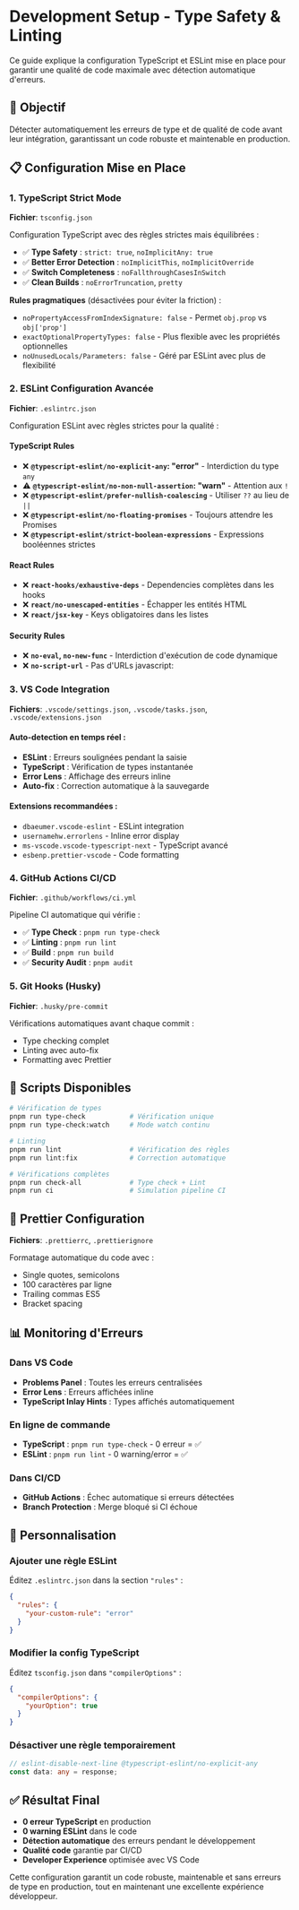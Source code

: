 # Development Setup - Type Safety & Linting

Ce guide explique la configuration TypeScript et ESLint mise en place pour garantir une qualité de code maximale avec détection automatique d'erreurs.

## 🎯 Objectif

Détecter automatiquement les erreurs de type et de qualité de code avant leur intégration, garantissant un code robuste et maintenable en production.

## 📋 Configuration Mise en Place

### 1. TypeScript Strict Mode

**Fichier**: `tsconfig.json`

Configuration TypeScript avec des règles strictes mais équilibrées :

- ✅ **Type Safety** : `strict: true`, `noImplicitAny: true`
- ✅ **Better Error Detection** : `noImplicitThis`, `noImplicitOverride`
- ✅ **Switch Completeness** : `noFallthroughCasesInSwitch`
- ✅ **Clean Builds** : `noErrorTruncation`, `pretty`

**Rules pragmatiques** (désactivées pour éviter la friction) :
- `noPropertyAccessFromIndexSignature: false` - Permet `obj.prop` vs `obj['prop']`
- `exactOptionalPropertyTypes: false` - Plus flexible avec les propriétés optionnelles
- `noUnusedLocals/Parameters: false` - Géré par ESLint avec plus de flexibilité

### 2. ESLint Configuration Avancée

**Fichier**: `.eslintrc.json`

Configuration ESLint avec règles strictes pour la qualité :

#### TypeScript Rules
- ❌ **`@typescript-eslint/no-explicit-any`: "error"** - Interdiction du type `any`
- ⚠️ **`@typescript-eslint/no-non-null-assertion`: "warn"** - Attention aux `!`
- ❌ **`@typescript-eslint/prefer-nullish-coalescing`** - Utiliser `??` au lieu de `||`
- ❌ **`@typescript-eslint/no-floating-promises`** - Toujours attendre les Promises
- ❌ **`@typescript-eslint/strict-boolean-expressions`** - Expressions booléennes strictes

#### React Rules
- ❌ **`react-hooks/exhaustive-deps`** - Dependencies complètes dans les hooks
- ❌ **`react/no-unescaped-entities`** - Échapper les entités HTML
- ❌ **`react/jsx-key`** - Keys obligatoires dans les listes

#### Security Rules
- ❌ **`no-eval`, `no-new-func`** - Interdiction d'exécution de code dynamique
- ❌ **`no-script-url`** - Pas d'URLs javascript:

### 3. VS Code Integration

**Fichiers**: `.vscode/settings.json`, `.vscode/tasks.json`, `.vscode/extensions.json`

#### Auto-detection en temps réel :
- **ESLint** : Erreurs soulignées pendant la saisie
- **TypeScript** : Vérification de types instantanée
- **Error Lens** : Affichage des erreurs inline
- **Auto-fix** : Correction automatique à la sauvegarde

#### Extensions recommandées :
- `dbaeumer.vscode-eslint` - ESLint integration
- `usernamehw.errorlens` - Inline error display
- `ms-vscode.vscode-typescript-next` - TypeScript avancé
- `esbenp.prettier-vscode` - Code formatting

### 4. GitHub Actions CI/CD

**Fichier**: `.github/workflows/ci.yml`

Pipeline CI automatique qui vérifie :
- ✅ **Type Check** : `pnpm run type-check`
- ✅ **Linting** : `pnpm run lint`
- ✅ **Build** : `pnpm run build`
- ✅ **Security Audit** : `pnpm audit`

### 5. Git Hooks (Husky)

**Fichier**: `.husky/pre-commit`

Vérifications automatiques avant chaque commit :
- Type checking complet
- Linting avec auto-fix
- Formatting avec Prettier

## 🚀 Scripts Disponibles

```bash
# Vérification de types
pnpm run type-check           # Vérification unique
pnpm run type-check:watch     # Mode watch continu

# Linting
pnpm run lint                 # Vérification des règles
pnpm run lint:fix             # Correction automatique

# Vérifications complètes
pnpm run check-all            # Type check + Lint
pnpm run ci                   # Simulation pipeline CI
```

## 🎨 Prettier Configuration

**Fichiers**: `.prettierrc`, `.prettierignore`

Formatage automatique du code avec :
- Single quotes, semicolons
- 100 caractères par ligne
- Trailing commas ES5
- Bracket spacing

## 📊 Monitoring d'Erreurs

### Dans VS Code
- **Problems Panel** : Toutes les erreurs centralisées
- **Error Lens** : Erreurs affichées inline
- **TypeScript Inlay Hints** : Types affichés automatiquement

### En ligne de commande
- **TypeScript** : `pnpm run type-check` - 0 erreur = ✅
- **ESLint** : `pnpm run lint` - 0 warning/error = ✅

### Dans CI/CD
- **GitHub Actions** : Échec automatique si erreurs détectées
- **Branch Protection** : Merge bloqué si CI échoue

## 🔧 Personnalisation

### Ajouter une règle ESLint
Éditez `.eslintrc.json` dans la section `"rules"` :

```json
{
  "rules": {
    "your-custom-rule": "error"
  }
}
```

### Modifier la config TypeScript
Éditez `tsconfig.json` dans `"compilerOptions"` :

```json
{
  "compilerOptions": {
    "yourOption": true
  }
}
```

### Désactiver une règle temporairement
```typescript
// eslint-disable-next-line @typescript-eslint/no-explicit-any
const data: any = response;
```

## ✅ Résultat Final

- **0 erreur TypeScript** en production
- **0 warning ESLint** dans le code
- **Détection automatique** des erreurs pendant le développement
- **Qualité code** garantie par CI/CD
- **Developer Experience** optimisée avec VS Code

Cette configuration garantit un code robuste, maintenable et sans erreurs de type en production, tout en maintenant une excellente expérience développeur.